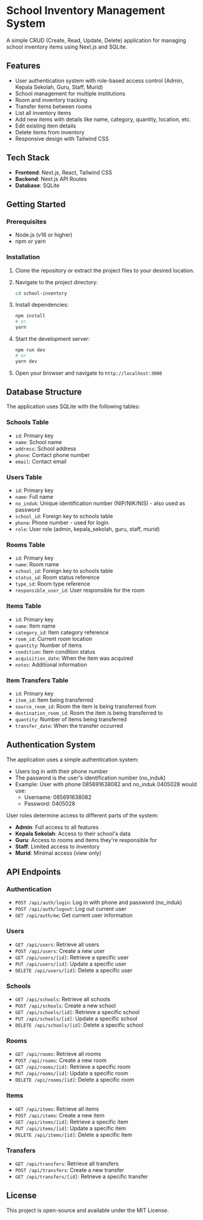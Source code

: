 # School Inventory Management System

A simple CRUD (Create, Read, Update, Delete) application for managing school inventory items using Next.js and SQLite.

## Features

- User authentication system with role-based access control (Admin, Kepala Sekolah, Guru, Staff, Murid)
- School management for multiple institutions
- Room and inventory tracking
- Transfer items between rooms
- List all inventory items
- Add new items with details like name, category, quantity, location, etc.
- Edit existing item details
- Delete items from inventory
- Responsive design with Tailwind CSS

## Tech Stack

- **Frontend**: Next.js, React, Tailwind CSS
- **Backend**: Next.js API Routes
- **Database**: SQLite

## Getting Started

### Prerequisites

- Node.js (v16 or higher)
- npm or yarn

### Installation

1. Clone the repository or extract the project files to your desired location.

2. Navigate to the project directory:
   ```bash
   cd school-inventory
   ```

3. Install dependencies:
   ```bash
   npm install
   # or
   yarn
   ```

4. Start the development server:
   ```bash
   npm run dev
   # or
   yarn dev
   ```

5. Open your browser and navigate to `http://localhost:3000`

## Database Structure

The application uses SQLite with the following tables:

### Schools Table
- `id`: Primary key
- `name`: School name
- `address`: School address
- `phone`: Contact phone number
- `email`: Contact email

### Users Table
- `id`: Primary key
- `name`: Full name
- `no_induk`: Unique identification number (NIP/NIK/NIS) - also used as password
- `school_id`: Foreign key to schools table
- `phone`: Phone number - used for login
- `role`: User role (admin, kepala_sekolah, guru, staff, murid)

### Rooms Table
- `id`: Primary key
- `name`: Room name
- `school_id`: Foreign key to schools table
- `status_id`: Room status reference
- `type_id`: Room type reference
- `responsible_user_id`: User responsible for the room

### Items Table
- `id`: Primary key
- `name`: Item name
- `category_id`: Item category reference
- `room_id`: Current room location
- `quantity`: Number of items
- `condition`: Item condition status
- `acquisition_date`: When the item was acquired
- `notes`: Additional information

### Item Transfers Table
- `id`: Primary key
- `item_id`: Item being transferred
- `source_room_id`: Room the item is being transferred from
- `destination_room_id`: Room the item is being transferred to
- `quantity`: Number of items being transferred
- `transfer_date`: When the transfer occurred

## Authentication System

The application uses a simple authentication system:

- Users log in with their phone number
- The password is the user's identification number (no_induk)
- Example: User with phone 085691638082 and no_induk 0405028 would use:
  - Username: 085691638082
  - Password: 0405028

User roles determine access to different parts of the system:
- **Admin**: Full access to all features
- **Kepala Sekolah**: Access to their school's data
- **Guru**: Access to rooms and items they're responsible for
- **Staff**: Limited access to inventory
- **Murid**: Minimal access (view only)

## API Endpoints

### Authentication
- `POST /api/auth/login`: Log in with phone and password (no_induk)
- `POST /api/auth/logout`: Log out current user
- `GET /api/auth/me`: Get current user information

### Users
- `GET /api/users`: Retrieve all users
- `POST /api/users`: Create a new user
- `GET /api/users/[id]`: Retrieve a specific user
- `PUT /api/users/[id]`: Update a specific user
- `DELETE /api/users/[id]`: Delete a specific user

### Schools
- `GET /api/schools`: Retrieve all schools
- `POST /api/schools`: Create a new school
- `GET /api/schools/[id]`: Retrieve a specific school
- `PUT /api/schools/[id]`: Update a specific school
- `DELETE /api/schools/[id]`: Delete a specific school

### Rooms
- `GET /api/rooms`: Retrieve all rooms
- `POST /api/rooms`: Create a new room
- `GET /api/rooms/[id]`: Retrieve a specific room
- `PUT /api/rooms/[id]`: Update a specific room
- `DELETE /api/rooms/[id]`: Delete a specific room

### Items
- `GET /api/items`: Retrieve all items
- `POST /api/items`: Create a new item
- `GET /api/items/[id]`: Retrieve a specific item
- `PUT /api/items/[id]`: Update a specific item
- `DELETE /api/items/[id]`: Delete a specific item

### Transfers
- `GET /api/transfers`: Retrieve all transfers
- `POST /api/transfers`: Create a new transfer
- `GET /api/transfers/[id]`: Retrieve a specific transfer

## License

This project is open-source and available under the MIT License.